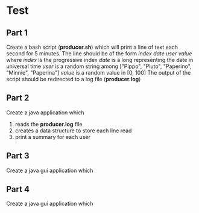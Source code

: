 Test
====

Part 1
------------
Create a bash script (**producer.sh**) which will print a line of text each second for 5 minutes.
The line should be of the form
  _index_ _date_ _user_ _value_
where 
  _index_ is the progressive index 
  _date_ is a long representing the date in universal time
  _user_ is a random string among ["Pippo", "Pluto", "Paperino", "Minnie", "Paperina"]
  _value_ is a random value in [0, 100]
The output of the script should be redirected to a log file (**producer.log**)

Part 2
------------
Create a java application which 
  1. reads the **producer.log** file
  2. creates a data structure to store each line read
  3. print a summary for each user

Part 3
------------
Create a java gui application which 




Part 4
------------
Create a java gui application which 


